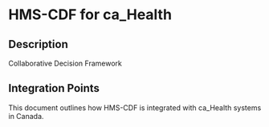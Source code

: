 # HMS-CDF for ca_Health

## Description

Collaborative Decision Framework

## Integration Points

This document outlines how HMS-CDF is integrated with ca_Health systems in Canada.
